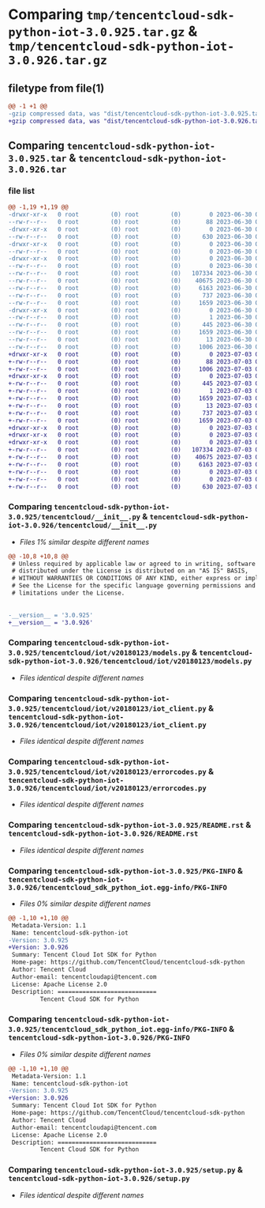 # Comparing `tmp/tencentcloud-sdk-python-iot-3.0.925.tar.gz` & `tmp/tencentcloud-sdk-python-iot-3.0.926.tar.gz`

## filetype from file(1)

```diff
@@ -1 +1 @@
-gzip compressed data, was "dist/tencentcloud-sdk-python-iot-3.0.925.tar", last modified: Fri Jun 30 02:16:02 2023, max compression
+gzip compressed data, was "dist/tencentcloud-sdk-python-iot-3.0.926.tar", last modified: Mon Jul  3 00:28:36 2023, max compression
```

## Comparing `tencentcloud-sdk-python-iot-3.0.925.tar` & `tencentcloud-sdk-python-iot-3.0.926.tar`

### file list

```diff
@@ -1,19 +1,19 @@
-drwxr-xr-x   0 root         (0) root         (0)        0 2023-06-30 02:16:02.000000 tencentcloud-sdk-python-iot-3.0.925/
--rw-r--r--   0 root         (0) root         (0)       88 2023-06-30 02:16:02.000000 tencentcloud-sdk-python-iot-3.0.925/setup.cfg
-drwxr-xr-x   0 root         (0) root         (0)        0 2023-06-30 02:16:02.000000 tencentcloud-sdk-python-iot-3.0.925/tencentcloud/
--rw-r--r--   0 root         (0) root         (0)      630 2023-06-30 02:16:02.000000 tencentcloud-sdk-python-iot-3.0.925/tencentcloud/__init__.py
-drwxr-xr-x   0 root         (0) root         (0)        0 2023-06-30 02:16:02.000000 tencentcloud-sdk-python-iot-3.0.925/tencentcloud/iot/
--rw-r--r--   0 root         (0) root         (0)        0 2023-06-30 02:16:02.000000 tencentcloud-sdk-python-iot-3.0.925/tencentcloud/iot/__init__.py
-drwxr-xr-x   0 root         (0) root         (0)        0 2023-06-30 02:16:02.000000 tencentcloud-sdk-python-iot-3.0.925/tencentcloud/iot/v20180123/
--rw-r--r--   0 root         (0) root         (0)        0 2023-06-30 02:16:02.000000 tencentcloud-sdk-python-iot-3.0.925/tencentcloud/iot/v20180123/__init__.py
--rw-r--r--   0 root         (0) root         (0)   107334 2023-06-30 02:16:02.000000 tencentcloud-sdk-python-iot-3.0.925/tencentcloud/iot/v20180123/models.py
--rw-r--r--   0 root         (0) root         (0)    40675 2023-06-30 02:16:02.000000 tencentcloud-sdk-python-iot-3.0.925/tencentcloud/iot/v20180123/iot_client.py
--rw-r--r--   0 root         (0) root         (0)     6163 2023-06-30 02:16:02.000000 tencentcloud-sdk-python-iot-3.0.925/tencentcloud/iot/v20180123/errorcodes.py
--rw-r--r--   0 root         (0) root         (0)      737 2023-06-30 02:16:02.000000 tencentcloud-sdk-python-iot-3.0.925/README.rst
--rw-r--r--   0 root         (0) root         (0)     1659 2023-06-30 02:16:02.000000 tencentcloud-sdk-python-iot-3.0.925/PKG-INFO
-drwxr-xr-x   0 root         (0) root         (0)        0 2023-06-30 02:16:02.000000 tencentcloud-sdk-python-iot-3.0.925/tencentcloud_sdk_python_iot.egg-info/
--rw-r--r--   0 root         (0) root         (0)        1 2023-06-30 02:16:02.000000 tencentcloud-sdk-python-iot-3.0.925/tencentcloud_sdk_python_iot.egg-info/dependency_links.txt
--rw-r--r--   0 root         (0) root         (0)      445 2023-06-30 02:16:02.000000 tencentcloud-sdk-python-iot-3.0.925/tencentcloud_sdk_python_iot.egg-info/SOURCES.txt
--rw-r--r--   0 root         (0) root         (0)     1659 2023-06-30 02:16:02.000000 tencentcloud-sdk-python-iot-3.0.925/tencentcloud_sdk_python_iot.egg-info/PKG-INFO
--rw-r--r--   0 root         (0) root         (0)       13 2023-06-30 02:16:02.000000 tencentcloud-sdk-python-iot-3.0.925/tencentcloud_sdk_python_iot.egg-info/top_level.txt
--rw-r--r--   0 root         (0) root         (0)     1006 2023-06-30 02:16:02.000000 tencentcloud-sdk-python-iot-3.0.925/setup.py
+drwxr-xr-x   0 root         (0) root         (0)        0 2023-07-03 00:28:36.000000 tencentcloud-sdk-python-iot-3.0.926/
+-rw-r--r--   0 root         (0) root         (0)       88 2023-07-03 00:28:36.000000 tencentcloud-sdk-python-iot-3.0.926/setup.cfg
+-rw-r--r--   0 root         (0) root         (0)     1006 2023-07-03 00:28:36.000000 tencentcloud-sdk-python-iot-3.0.926/setup.py
+drwxr-xr-x   0 root         (0) root         (0)        0 2023-07-03 00:28:36.000000 tencentcloud-sdk-python-iot-3.0.926/tencentcloud_sdk_python_iot.egg-info/
+-rw-r--r--   0 root         (0) root         (0)      445 2023-07-03 00:28:36.000000 tencentcloud-sdk-python-iot-3.0.926/tencentcloud_sdk_python_iot.egg-info/SOURCES.txt
+-rw-r--r--   0 root         (0) root         (0)        1 2023-07-03 00:28:36.000000 tencentcloud-sdk-python-iot-3.0.926/tencentcloud_sdk_python_iot.egg-info/dependency_links.txt
+-rw-r--r--   0 root         (0) root         (0)     1659 2023-07-03 00:28:36.000000 tencentcloud-sdk-python-iot-3.0.926/tencentcloud_sdk_python_iot.egg-info/PKG-INFO
+-rw-r--r--   0 root         (0) root         (0)       13 2023-07-03 00:28:36.000000 tencentcloud-sdk-python-iot-3.0.926/tencentcloud_sdk_python_iot.egg-info/top_level.txt
+-rw-r--r--   0 root         (0) root         (0)      737 2023-07-03 00:28:36.000000 tencentcloud-sdk-python-iot-3.0.926/README.rst
+-rw-r--r--   0 root         (0) root         (0)     1659 2023-07-03 00:28:36.000000 tencentcloud-sdk-python-iot-3.0.926/PKG-INFO
+drwxr-xr-x   0 root         (0) root         (0)        0 2023-07-03 00:28:36.000000 tencentcloud-sdk-python-iot-3.0.926/tencentcloud/
+drwxr-xr-x   0 root         (0) root         (0)        0 2023-07-03 00:28:36.000000 tencentcloud-sdk-python-iot-3.0.926/tencentcloud/iot/
+drwxr-xr-x   0 root         (0) root         (0)        0 2023-07-03 00:28:36.000000 tencentcloud-sdk-python-iot-3.0.926/tencentcloud/iot/v20180123/
+-rw-r--r--   0 root         (0) root         (0)   107334 2023-07-03 00:28:36.000000 tencentcloud-sdk-python-iot-3.0.926/tencentcloud/iot/v20180123/models.py
+-rw-r--r--   0 root         (0) root         (0)    40675 2023-07-03 00:28:36.000000 tencentcloud-sdk-python-iot-3.0.926/tencentcloud/iot/v20180123/iot_client.py
+-rw-r--r--   0 root         (0) root         (0)     6163 2023-07-03 00:28:36.000000 tencentcloud-sdk-python-iot-3.0.926/tencentcloud/iot/v20180123/errorcodes.py
+-rw-r--r--   0 root         (0) root         (0)        0 2023-07-03 00:28:36.000000 tencentcloud-sdk-python-iot-3.0.926/tencentcloud/iot/v20180123/__init__.py
+-rw-r--r--   0 root         (0) root         (0)        0 2023-07-03 00:28:36.000000 tencentcloud-sdk-python-iot-3.0.926/tencentcloud/iot/__init__.py
+-rw-r--r--   0 root         (0) root         (0)      630 2023-07-03 00:28:36.000000 tencentcloud-sdk-python-iot-3.0.926/tencentcloud/__init__.py
```

### Comparing `tencentcloud-sdk-python-iot-3.0.925/tencentcloud/__init__.py` & `tencentcloud-sdk-python-iot-3.0.926/tencentcloud/__init__.py`

 * *Files 1% similar despite different names*

```diff
@@ -10,8 +10,8 @@
 # Unless required by applicable law or agreed to in writing, software
 # distributed under the License is distributed on an "AS IS" BASIS,
 # WITHOUT WARRANTIES OR CONDITIONS OF ANY KIND, either express or implied.
 # See the License for the specific language governing permissions and
 # limitations under the License.
 
 
-__version__ = '3.0.925'
+__version__ = '3.0.926'
```

### Comparing `tencentcloud-sdk-python-iot-3.0.925/tencentcloud/iot/v20180123/models.py` & `tencentcloud-sdk-python-iot-3.0.926/tencentcloud/iot/v20180123/models.py`

 * *Files identical despite different names*

### Comparing `tencentcloud-sdk-python-iot-3.0.925/tencentcloud/iot/v20180123/iot_client.py` & `tencentcloud-sdk-python-iot-3.0.926/tencentcloud/iot/v20180123/iot_client.py`

 * *Files identical despite different names*

### Comparing `tencentcloud-sdk-python-iot-3.0.925/tencentcloud/iot/v20180123/errorcodes.py` & `tencentcloud-sdk-python-iot-3.0.926/tencentcloud/iot/v20180123/errorcodes.py`

 * *Files identical despite different names*

### Comparing `tencentcloud-sdk-python-iot-3.0.925/README.rst` & `tencentcloud-sdk-python-iot-3.0.926/README.rst`

 * *Files identical despite different names*

### Comparing `tencentcloud-sdk-python-iot-3.0.925/PKG-INFO` & `tencentcloud-sdk-python-iot-3.0.926/tencentcloud_sdk_python_iot.egg-info/PKG-INFO`

 * *Files 0% similar despite different names*

```diff
@@ -1,10 +1,10 @@
 Metadata-Version: 1.1
 Name: tencentcloud-sdk-python-iot
-Version: 3.0.925
+Version: 3.0.926
 Summary: Tencent Cloud Iot SDK for Python
 Home-page: https://github.com/TencentCloud/tencentcloud-sdk-python
 Author: Tencent Cloud
 Author-email: tencentcloudapi@tencent.com
 License: Apache License 2.0
 Description: ============================
         Tencent Cloud SDK for Python
```

### Comparing `tencentcloud-sdk-python-iot-3.0.925/tencentcloud_sdk_python_iot.egg-info/PKG-INFO` & `tencentcloud-sdk-python-iot-3.0.926/PKG-INFO`

 * *Files 0% similar despite different names*

```diff
@@ -1,10 +1,10 @@
 Metadata-Version: 1.1
 Name: tencentcloud-sdk-python-iot
-Version: 3.0.925
+Version: 3.0.926
 Summary: Tencent Cloud Iot SDK for Python
 Home-page: https://github.com/TencentCloud/tencentcloud-sdk-python
 Author: Tencent Cloud
 Author-email: tencentcloudapi@tencent.com
 License: Apache License 2.0
 Description: ============================
         Tencent Cloud SDK for Python
```

### Comparing `tencentcloud-sdk-python-iot-3.0.925/setup.py` & `tencentcloud-sdk-python-iot-3.0.926/setup.py`

 * *Files identical despite different names*

